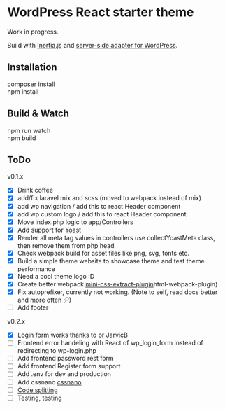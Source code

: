 # WordPress React starter theme

Work in progress.

Build with [Inertia.js](https://inertiajs.com) and [server-side adapter for WordPress](https://github.com/boxybird/inertia-wordpress/).

## Installation

composer install<br />
npm install<br />

## Build & Watch

npm run watch<br />
npm build<br />

## ToDo 

v0.1.x
- [x] Drink coffee
- [x] add/fix laravel mix and scss (moved to webpack instead of mix)
- [x] add wp navigation / add this to react Header component
- [x] add wp custom logo / add this to react Header component
- [x] Move index.php logic to app/Controllers
- [x] Add support for [Yoast](https://yoast.com/wordpress/plugins/seo/)
- [x] Render all meta tag values in controllers use collectYoastMeta class, then remove them from php head
- [x] Check webpack build for asset files like png, svg, fonts etc.
- [x] Build a simple theme website to showcase theme and test theme performance
- [x] Need a cool theme logo :D
- [x] Create better webpack [mini-css-extract-plugin](https://webpack.js.org/plugins/mini-css-extract-plugin/)html-webpack-plugin)
- [X] Fix autoprefixer, currently not working. (Note to self, read docs better and more often ;P) 
- [ ] Add footer

v0.2.x
- [x] Login form works thanks to [pr](https://github.com/jefsev/Ress/pull/37) JarvicB
- [ ] Frontend error handeling with React of wp_login_form instead of redirecting to wp-login.php
- [ ] Add frontend password rest form
- [ ] Add frontend Register form support
- [ ] Add .env for dev and production
- [ ] Add cssnano [cssnano](https://cssnano.co/docs/getting-started/)
- [ ] [Code splitting](https://webpack.js.org/guides/code-splitting/)
- [ ] Testing, testing